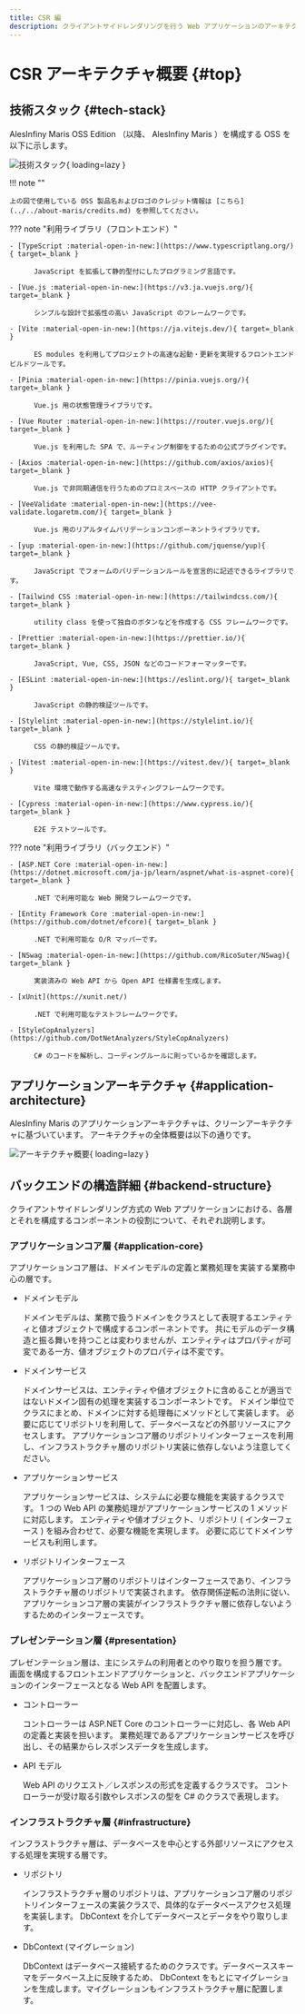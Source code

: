 ```yaml
---
title: CSR 編
description: クライアントサイドレンダリングを行う Web アプリケーションのアーキテクチャについて解説します。
---
```


# CSR アーキテクチャ概要 {#top}

## 技術スタック {#tech-stack}

AlesInfiny Maris OSS Edition （以降、 AlesInfiny Maris ）を構成する OSS を以下に示します。

![技術スタック](../../images/app-architecture/client-side-rendering/tech-stack-light.png#only-light){ loading=lazy }

!!! note ""

    上の図で使用している OSS 製品名およびロゴのクレジット情報は [こちら](../../about-maris/credits.md) を参照してください。

??? note "利用ライブラリ（フロントエンド）"

    - [TypeScript :material-open-in-new:](https://www.typescriptlang.org/){ target=_blank }

          JavaScript を拡張して静的型付にしたプログラミング言語です。
      
    - [Vue.js :material-open-in-new:](https://v3.ja.vuejs.org/){ target=_blank }

          シンプルな設計で拡張性の高い JavaScript のフレームワークです。
      
    - [Vite :material-open-in-new:](https://ja.vitejs.dev/){ target=_blank }

          ES modules を利用してプロジェクトの高速な起動・更新を実現するフロントエンドビルドツールです。
      
    - [Pinia :material-open-in-new:](https://pinia.vuejs.org/){ target=_blank }

          Vue.js 用の状態管理ライブラリです。
      
    - [Vue Router :material-open-in-new:](https://router.vuejs.org/){ target=_blank }

          Vue.js を利用した SPA で、ルーティング制御をするための公式プラグインです。
          
    - [Axios :material-open-in-new:](https://github.com/axios/axios){ target=_blank }

          Vue.js で非同期通信を行うためのプロミスベースの HTTP クライアントです。
          
    - [VeeValidate :material-open-in-new:](https://vee-validate.logaretm.com/){ target=_blank }

          Vue.js 用のリアルタイムバリデーションコンポーネントライブラリです。
          
    - [yup :material-open-in-new:](https://github.com/jquense/yup){ target=_blank }

          JavaScript でフォームのバリデーションルールを宣言的に記述できるライブラリです。

    - [Tailwind CSS :material-open-in-new:](https://tailwindcss.com/){ target=_blank }

          utility class を使って独自のボタンなどを作成する CSS フレームワークです。

    - [Prettier :material-open-in-new:](https://prettier.io/){ target=_blank }

          JavaScript, Vue, CSS, JSON などのコードフォーマッターです。

    - [ESLint :material-open-in-new:](https://eslint.org/){ target=_blank }

          JavaScript の静的検証ツールです。

    - [Stylelint :material-open-in-new:](https://stylelint.io/){ target=_blank }

          CSS の静的検証ツールです。

    - [Vitest :material-open-in-new:](https://vitest.dev/){ target=_blank }

          Vite 環境で動作する高速なテスティングフレームワークです。

    - [Cypress :material-open-in-new:](https://www.cypress.io/){ target=_blank }

          E2E テストツールです。

??? note "利用ライブラリ（バックエンド）"

    - [ASP.NET Core :material-open-in-new:](https://dotnet.microsoft.com/ja-jp/learn/aspnet/what-is-aspnet-core){ target=_blank }

          .NET で利用可能な Web 開発フレームワークです。

    - [Entity Framework Core :material-open-in-new:](https://github.com/dotnet/efcore){ target=_blank }

          .NET で利用可能な O/R マッパーです。

    - [NSwag :material-open-in-new:](https://github.com/RicoSuter/NSwag){ target=_blank }

          実装済みの Web API から Open API 仕様書を生成します。

    - [xUnit](https://xunit.net/)

          .NET で利用可能なテストフレームワークです。

    - [StyleCopAnalyzers](https://github.com/DotNetAnalyzers/StyleCopAnalyzers)

          C# のコードを解析し、コーディングルールに則っているかを確認します。

## アプリケーションアーキテクチャ {#application-architecture}

AlesInfiny Maris のアプリケーションアーキテクチャは、クリーンアーキテクチャに基づいています。 アーキテクチャの全体概要は以下の通りです。

![アーキテクチャ概要](../../images/app-architecture/client-side-rendering/csr-architecture-light.png#only-light){ loading=lazy }

<!-- ## フロントエンドの構造詳細 {#frontend-structure}

- ビュー
- ビューモデル
- モデル -->

## バックエンドの構造詳細 {#backend-structure}

クライアントサイドレンダリング方式の Web アプリケーションにおける、各層とそれを構成するコンポーネントの役割について、それぞれ説明します。

### アプリケーションコア層 {#application-core}

アプリケーションコア層は、ドメインモデルの定義と業務処理を実装する業務中心の層です。

- ドメインモデル

    ドメインモデルは、業務で扱うドメインをクラスとして表現するエンティティと値オブジェクトで構成するコンポーネントです。 共にモデルのデータ構造と振る舞いを持つことは変わりませんが、エンティティはプロパティが可変である一方、値オブジェクトのプロパティは不変です。
  
- ドメインサービス

    ドメインサービスは、エンティティや値オブジェクトに含めることが適当ではないドメイン固有の処理を実装するコンポーネントです。 ドメイン単位でクラスにまとめ、ドメインに対する処理毎にメソッドとして実装します。 必要に応じてリポジトリを利用して、データベースなどの外部リソースにアクセスします。 アプリケーションコア層のリポジトリインターフェースを利用し、インフラストラクチャ層のリポジトリ実装に依存しないよう注意してください。

- アプリケーションサービス

    アプリケーションサービスは、システムに必要な機能を実装するクラスです。 1 つの Web API の業務処理がアプリケーションサービスの 1 メソッドに対応します。 エンティティや値オブジェクト、リポジトリ ( インターフェース ) を組み合わせて、必要な機能を実現します。 必要に応じてドメインサービスも利用します。

- リポジトリインターフェース

    アプリケーションコア層のリポジトリはインターフェースであり、インフラストラクチャ層のリポジトリで実装されます。 依存関係逆転の法則に従い、アプリケーションコア層の実装がインフラストラクチャ層に依存しないようするためのインターフェースです。

### プレゼンテーション層 {#presentation}

プレゼンテーション層は、主にシステムの利用者とのやり取りを担う層です。 画面を構成するフロントエンドアプリケーションと、バックエンドアプリケーションのインターフェースとなる Web API を配置します。

- コントローラー
  
    コントローラーは ASP.NET Core のコントローラーに対応し、各 Web API の定義と実装を担います。 業務処理であるアプリケーションサービスを呼び出し、その結果からレスポンスデータを生成します。

- API モデル

    Web API のリクエスト／レスポンスの形式を定義するクラスです。 コントローラーが受け取る引数やレスポンスの型を C# のクラスで表現します。

### インフラストラクチャ層 {#infrastructure}

インフラストラクチャ層は、データベースを中心とする外部リソースにアクセスする処理を実現する層です。

- リポジトリ

    インフラストラクチャ層のリポジトリは、アプリケーションコア層のリポジトリインターフェースの実装クラスで、具体的なデータベースアクセス処理を実装します。 DbContext を介してデータベースとデータをやり取りします。

- DbContext (マイグレーション)

    DbContext はデータベース接続するためのクラスです。データベーススキーマをデータベース上に反映するため、 DbContext をもとにマイグレーションを生成します。マイグレーションもインフラストラクチャ層に配置します。
